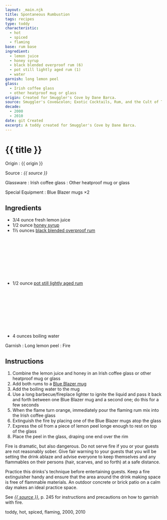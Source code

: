 ```yaml
---
layout: _main.njk
title: Spontaneous Rumbustion
tags: recipes
type: toddy
characteristic:
  - hot
  - spiced
  - flaming
base: rum base
ingredient:
  - lemon juice
  - honey syrup
  - black blended overproof rum (6)
  - pot still lightly aged rum (1)
  - water
garnish: long lemon peel
glass:
  - Irish coffee glass
  - other heatproof mug or glass
origin: Created for Smuggler's Cove by Dane Barca.
source: Smuggler's Cove&colon; Exotic Cocktails, Rum, and the Cult of Tiki
decade:
  - 2000
  - 2010
date: git Created
excerpt: A toddy created for Smuggler's Cove by Dane Barca.
---
```

<!-- markdownlint-disable MD025 -->
# {{ title }}
<!-- markdownlint-enable MD025 -->

Origin
  : {{ origin }}

Source
  : <cite><span data-pagefind-filter="Source">{{ source }}</span></cite>

Glassware
  : <span data-pagefind-filter="Glassware">Irish coffee glass</span>
  : Other heatproof mug or glass

Special Equipment
  : Blue Blazer mugs &times;2

## Ingredients

* 3/4 ounce fresh lemon juice
* 1/2 ounce [honey syrup](/mixes/honey-syrup/)
* 1&frac12; ounces [black blended overproof rum](/rums/12-rum-black-blended-overproof/)<icon-l space="1em" label="(6)" class="bigger"><span class="with-icon"><svg class="icon"><use href="/assets/images/icons/circle-6.svg#circle-6"></use></svg></span></icon-l>
* 1/2 ounce [pot still lightly aged rum](/rums/01-rum-pot-still-lightly-aged/)<icon-l space="1em" label="(1)" class="bigger"><span class="with-icon"><svg class="icon"><use href="/assets/images/icons/circle-1.svg#circle-1"></use></svg></span></icon-l>
* 4 ounces boiling water

Garnish
  : Long lemon peel
  : <span data-pagefind-filter="Garnish">Fire</span>

## Instructions

1. Combine the lemon juice and honey in an Irish coffee glass or other heatproof mug or glass
2. Add both rums to a <a href="https://cocktailkingdom.com/products/blue-blazer-mugs-silver-plated-575ml-19oz-set-of-2?_pos=1&_sid=511d0aaee&_ss=r" target="_blank" rel="external noopener">Blue Blazer mug</a>
3. Add the boiling water to the mug
4. Use a long barbecue/fireplace lighter to ignite the liquid and pass it back and forth between one Blue Blazer mug and a second one; do this for a few seconds
5. When the flame turn orange, immediately pour the flaming rum mix into the Irish coffee glass
6. Extinguish the fire by placing one of the Blue Blazer mugs atop the glass
7. Express the oil from a piece of lemon peel longe enough to rest on top of the glass
8. Place the peel in the glass, draping one end over the rim

<tiki-callout type="danger">

  Fire is dramatic, but also dangerous. Do not serve fire if you or your guests are not reasonably sober. Give fair warning to your guests that you will be setting the drink ablaze and advise everyone to keep themselves and any flammables on their persons (hair, scarves, and so forth) at a safe distance.

  Practice this drinks's technique before entertaining guests. Keep a fire extinguisher handy and ensure that the area around the drink making space is free of flammable materials. An outdoor concrete or brick patio on a calm day makes an ideal practice space.

  See <cite><a href="https://www.smugglerscovesf.com/store/smugglers-cove-exotic-cocktails-rum-and-the-cult-of-tiki-signed" rel="external noopener" target="_blank"><span data-pagefind-filter="Source">{{ source }}</span></a></cite>, p. 245 for instructions and precautions on how to garnish with fire.

</tiki-callout>

<div
  class="sr-only"
  data-cat[0]="Drink"
  data-type[0]="Toddy"
  data-char[0]="Hot"
  data-char[1]="Spiced"
  data-char[2]="Flaming"
  data-base[0]="Rum/Cane spirits"
  data-ingredient[0]="Lemon juice"
  data-ingredient[1]="Honey syrup"
  data-ingredient[2]="Black blended overproof rum [6]"
  data-ingredient[3]="Pot still lightly aged rum [1]"
  data-ingredient[4]="Water, boiling"
  data-pantry[0]="Water, boiling"
  data-pantry[1]="Lemon peel"
  data-juice[0]="Lemon juice"
  data-syrup[0]="Honey syrup"
  data-liquor[0]="Black blended overproof rum [6]"
  data-liquor[1]="Pot still lightly aged rum [1]"
  data-pantry[]="Water, boiling"
  data-origin[0]="Dane Barca"
  data-origin[1]="Smuggler’s Cove"
  data-glass[0]="Coffee mug"
  data-glass[1]="Glass, heatproof"
  data-garnish[0]="Lemon peel"
  data-decade[0]="2000"
  data-decade[1]="2010"
  data-pagefind-filter="
    Category[data-cat[0]],
    Type[data-type[0]],
    Characteristic[data-char[0]],
    Characteristic[data-char[1]],
    Characteristic[data-char[2]],
    Base[data-base[0]],
    Ingredient[data-ingredient[0]],
    Ingredient[data-ingredient[1]],
    Ingredient[data-ingredient[2]],
    Ingredient[data-ingredient[3]],
    Ingredient[data-ingredient[4]],
    Pantry[data-pantry[0]],
    Pantry[data-pantry[1]],
    Juice[data-juice[0]],
    Syrup[data-syrup[0]],
    Liquor[data-liquor[0]],
    Liquor[data-liquor[1]],
    Origin[data-origin[0]],
    Origin[data-origin[1]],
    Glassware[data-glass[0]],
    Glassware[data-glass[1]],
    Garnish[data-garnish[0]],
    Decade[data-decade[0]],
    Decade[data-decade[1]]
  "
>
</div>

<div class="keywords" aria-hidden>toddy, hot, spiced, flaming, 2000, 2010</div>
